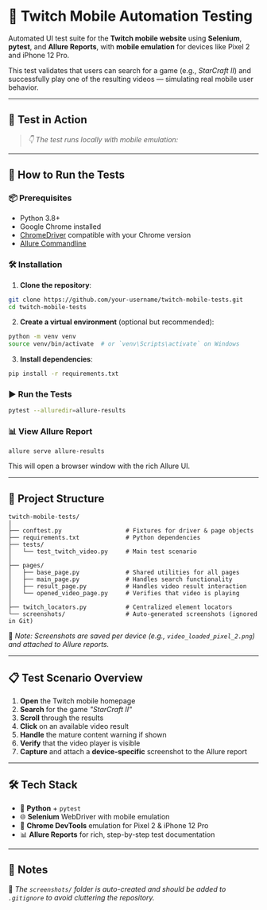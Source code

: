 # 📱 Twitch Mobile Automation Testing

Automated UI test suite for the **Twitch mobile website** using **Selenium**, **pytest**, and **Allure Reports**, with **mobile emulation** for devices like Pixel 2 and iPhone 12 Pro.

This test validates that users can search for a game (e.g., _StarCraft II_) and successfully play one of the resulting videos — simulating real mobile user behavior.

---

## 🎥 Test in Action

> _👇 The test runs locally with mobile emulation:_
  


---

## 🚀 How to Run the Tests

### 📦 Prerequisites

- Python 3.8+
- Google Chrome installed
- [ChromeDriver](https://sites.google.com/a/chromium.org/chromedriver/) compatible with your Chrome version
- [Allure Commandline](https://docs.qameta.io/allure/#_installing_a_commandline)

### 🛠 Installation

1. **Clone the repository**:

```bash
git clone https://github.com/your-username/twitch-mobile-tests.git
cd twitch-mobile-tests
```

2. **Create a virtual environment** (optional but recommended):

```bash
python -m venv venv
source venv/bin/activate  # or `venv\Scripts\activate` on Windows
```

3. **Install dependencies**:

```bash
pip install -r requirements.txt
```

### ▶️ Run the Tests

```bash
pytest --alluredir=allure-results
```

### 📊 View Allure Report

```bash
allure serve allure-results
```

This will open a browser window with the rich Allure UI.

---

## 🧱 Project Structure

```
twitch-mobile-tests/
│
├── conftest.py                  # Fixtures for driver & page objects
├── requirements.txt             # Python dependencies
├── tests/
│   └── test_twitch_video.py     # Main test scenario
│
├── pages/
│   ├── base_page.py             # Shared utilities for all pages
│   ├── main_page.py             # Handles search functionality
│   ├── result_page.py           # Handles video result interaction
│   └── opened_video_page.py     # Verifies that video is playing
│
├── twitch_locators.py           # Centralized element locators
└── screenshots/                 # Auto-generated screenshots (ignored in Git)
```

📝 _Note: Screenshots are saved per device (e.g., `video_loaded_pixel_2.png`) and attached to Allure reports._

---

## 📋 Test Scenario Overview

1. **Open** the Twitch mobile homepage  
2. **Search** for the game _"StarCraft II"_  
3. **Scroll** through the results  
4. **Click** on an available video result  
5. **Handle** the mature content warning if shown  
6. **Verify** that the video player is visible  
7. **Capture** and attach a **device-specific** screenshot to the Allure report  

---

## 🛠 Tech Stack

- 🐍 **Python** + `pytest`  
- 🌐 **Selenium** WebDriver with mobile emulation  
- 📱 **Chrome DevTools** emulation for Pixel 2 & iPhone 12 Pro  
- 📊 **Allure Reports** for rich, step-by-step test documentation  

---

## 📄 Notes

📁 _The `screenshots/` folder is auto-created and should be added to `.gitignore` to avoid cluttering the repository._

